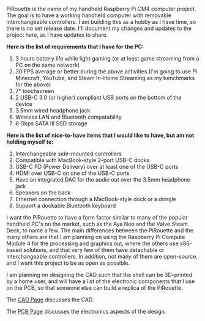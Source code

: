 PiRouette is the name of my handheld Raspberry Pi CM4 computer project. The goal is to have a working handheld computer with removable interchangeable controllers. I am building this as a hobby as I have time, so there is no set release date. I'll document my changes and updates to the project here, as I have updates to share.

**Here is the list of requirements that I have for the PC:**    
1) 3 hours battery life while light gaming (or at least game streaming from a PC on the same network)
2) 30 FPS average or better during the above activities (I'm going to use Pi Minecraft, YouTube, and Steam In-Home Streaming as my benchmarks for the above)
3) 7" touchscreen
4) 2 USB-C 3.0 (or higher) compliant USB ports on the bottom of the device
5) 3.5mm wired headphone jack
6) Wireless LAN and Bluetooth compatability
7) 6 Gbps SATA III SSD storage

**Here is the list of nice-to-have items that I would like to have, but am not holding myself to:**   
1) Interchangeable side-mounted controllers
2) Compatible with MacBook-style 2-port USB-C docks
3) USB-C PD (Power Delivery) over at least one of the USB-C ports
4) HDMI over USB-C on one of the USB-C ports
5) Have an integrated DAC for the audio out over the 3.5mm headphone jack
6) Speakers on the back
7) Ethernet connection through a MacBook-style dock or a dongle
8) Support a dockable Bluetooth keyboard

I want the PiRouette to have a form factor similar to many of the popular handheld PC's on the market, such as the Aya Neo and the Valve Steam Deck, to name a few.
The main differences between the PiRouette and the many others are that I am planning on using the Raspberry Pi Compute Module 4 for the processing and graphics out, where the others use x86-based solutions, and that very few of them have detachable or interchangeable controllers. In addition, not many of them are open-source, and I want this project to be as open as possible.

I am planning on designing the CAD such that the shell can be 3D-printed by a home user, and will have a list of the electronic components that I use on the PCB, so that someone else can build a replica of the PiRouette.

The [CAD Page](../main/CAD) discusses the CAD.

The [PCB Page](../main/PCB) discusses the electronics aspects of the design.
